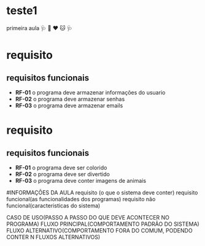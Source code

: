 # teste1
primeira aula
 :stethoscope: :dog: :heart:  :cat:  :stethoscope: 
# requisito
## requisitos funcionais
- **RF-01** o programa deve armazenar informações do usuario
- **RF-02** o programa deve armazenar senhas
- **RF-03** o programa deve armazenar emails
# requisito
## requisitos funcionais
- **RF-01** o programa deve ser colorido
- **RF-02** o programa deve ser divertido
- **RF-03** o programa deve conter imagens de animais

#INFORMAÇÕES DA AULA
requisito (o que o sistema deve conter)
requisito funcional(as funcionalidades dos programas)
requisito não funcional(caracteristicas do sistema)

CASO DE USO(PASSO A PASSO DO QUE DEVE ACONTECER NO PROGRAMA)
FLUXO PRINCIPAL(COMPORTAMENTO PADRÃO DO SISTEMA)
FLUXO ALTERNATIVO(COMPORTAMENTO FORA DO COMUM, PODENDO CONTER N FLUXOS ALTERNATIVOS)

